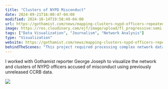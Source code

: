 ```yaml
---
title: "Clusters of NYPD Misconduct"
date: 2024-09-21T16:00:47-04:00
modified: 2024-10-14T19:58:49-04:00
url: https://gothamist.com/news/mapping-clusters-nypd-officers-repeatedly-accused-misconduct
image: https://res.cloudinary.com/ejf/image/upload/fl_progressive:semi,c_scale,dpr_auto,w_1280/v1624505769/Screen_Shot_2021-06-21_at_8.58.50_PM.jpg
tags: ["Data Visualization", "Journalism", "Network Analysis"]
type: "Visualization"
website: https://gothamist.com/news/mapping-clusters-nypd-officers-repeatedly-accused-misconduct
behindTheScenes: "This project required processing complex network data and developing a custom force-directed graph visualization that could handle hundreds of nodes while remaining performant enough for news readers."
---
```


I worked with Gothamist reporter George Joseph to visualize the network and clusters of NYPD officers accused of misconduct using previously unreleased CCRB data.

![](https://res.cloudinary.com/ejf/image/upload/fl_progressive:semi,c_scale,dpr_auto,w_1280/v1624505769/Screen_Shot_2021-06-21_at_8.58.50_PM.jpg)